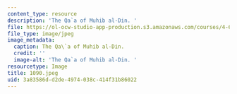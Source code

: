 ```yaml
---
content_type: resource
description: 'The Qa`a of Muhib al-Din. '
file: https://ol-ocw-studio-app-production.s3.amazonaws.com/courses/4-615-the-architecture-of-cairo-spring-2002/3a83586dd2de4974038c414f31b86022_1090.jpeg
file_type: image/jpeg
image_metadata:
  caption: The Qa\`a of Muhib al-Din.
  credit: ''
  image-alt: 'The Qa`a of Muhib al-Din. '
resourcetype: Image
title: 1090.jpeg
uid: 3a83586d-d2de-4974-038c-414f31b86022
---
```

